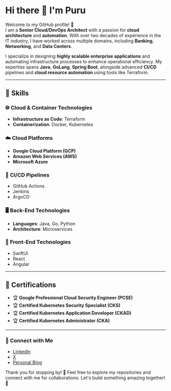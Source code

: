 # Hi there 👋 I'm Puru

Welcome to my GitHub profile! 🚀  
I am a **Senior Cloud/DevOps Architect** with a passion for **cloud architecture** and **automation**. With over two decades of experience in the IT industry, I have worked across multiple domains, including **Banking**, **Networking**, and **Data Centers**.

I specialize in designing **highly scalable enterprise applications** and automating infrastructure processes to enhance operational efficiency. My expertise spans **Java**, **GoLang**, **Spring Boot**, alongside advanced **CI/CD** pipelines and **cloud resource automation** using tools like Terraform.

---

## 🌟 **Skills**

### 🌐 **Cloud & Container Technologies**
- **Infrastructure as Code**: Terraform  
- **Containerization**: Docker, Kubernetes  

### ☁️ **Cloud Platforms**
- **Google Cloud Platform (GCP)**  
- **Amazon Web Services (AWS)**  
- **Microsoft Azure**

### 🔄 **CI/CD Pipelines**
- GitHub Actions  
- Jenkins  
- ArgoCD  

### 🖥️ **Back-End Technologies**
- **Languages**: Java, Go, Python  
- **Architecture**: Microservices  

### 🎨 **Front-End Technologies**
- SwiftUI  
- React  
- Angular  

---

## 📜 **Certifications**

- 🏆 **Google Professional Cloud Security Engineer (PCSE)**  
- 🏆 **Certified Kubernetes Security Specialist (CKS)**  
- 🏆 **Certified Kubernetes Application Developer (CKAD)**  
- 🏆 **Certified Kubernetes Administrator (CKA)**  

---

### 🌟 **Connect with Me**

- [LinkedIn](https://www.linkedin.com/in/puru-yanamala)  
- [X](https://x.com/PuruYanamala)
- [Personal Blog](https://purushotham.me)  

Thank you for stopping by! 🌟 Feel free to explore my repositories and connect with me for collaborations. Let's build something amazing together! 🚀

